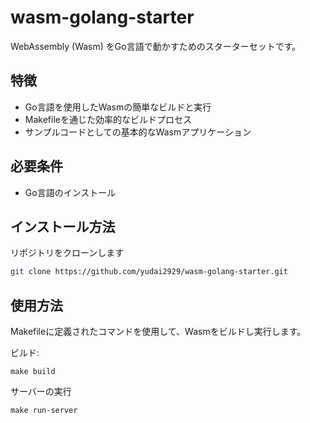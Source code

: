 # wasm-golang-starter

WebAssembly (Wasm) をGo言語で動かすためのスターターセットです。

## 特徴

- Go言語を使用したWasmの簡単なビルドと実行
- Makefileを通じた効率的なビルドプロセス
- サンプルコードとしての基本的なWasmアプリケーション

## 必要条件

- Go言語のインストール

## インストール方法

リポジトリをクローンします

```bash
git clone https://github.com/yudai2929/wasm-golang-starter.git
```

## 使用方法

Makefileに定義されたコマンドを使用して、Wasmをビルドし実行します。

ビルド:
```
make build
```

サーバーの実行
```
make run-server
```

